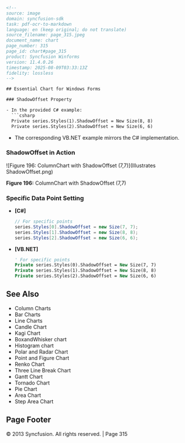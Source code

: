 ```html
<!-- 
source: image
domain: syncfusion-sdk
task: pdf-ocr-to-markdown
language: en (keep original; do not translate)
source_filename: page_315.jpeg
document_name: chart
page_number: 315
page_id: chart#page_315
product: Syncfusion Winforms
version: 11.4.0.26
timestamp: 2025-08-09T03:33:13Z
fidelity: lossless
-->

## Essential Chart for Windows Forms

### ShadowOffset Property

- In the provided C# example:
  ```csharp
  Private series.Styles(1).ShadowOffset = New Size(8, 8)
  Private series.Styles(2).ShadowOffset = New Size(6, 6)
  ```

- The corresponding VB.NET example mirrors the C# implementation.

### ShadowOffset in Action

![Figure 196: ColumnChart with ShadowOffset (7,7)](Illustrates ShadowOffset.png)

**Figure 196:** ColumnChart with ShadowOffset (7,7)

### Specific Data Point Setting

- **[C#]**
  ```csharp
  // For specific points
  series.Styles[0].ShadowOffset = new Size(7, 7);
  series.Styles[1].ShadowOffset = new Size(8, 8);
  series.Styles[2].ShadowOffset = new Size(6, 6);
  ```

- **[VB.NET]**
  ```vb
  ' For specific points
  Private series.Styles(0).ShadowOffset = New Size(7, 7)
  Private series.Styles(1).ShadowOffset = New Size(8, 8)
  Private series.Styles(2).ShadowOffset = New Size(6, 6)
  ```

## See Also

- Column Charts
- Bar Charts
- Line Charts
- Candle Chart
- Kagi Chart
- BoxandWhisker chart
- Histogram chart
- Polar and Radar Chart
- Point and Figure Chart
- Renko Chart
- Three Line Break Chart
- Gantt Chart
- Tornado Chart
- Pie Chart
- Area Chart
- Step Area Chart

## Page Footer

© 2013 Syncfusion. All rights reserved. | Page 315

<!-- tags: [syncfusion, windowsforms, chart, shadowoffset, columnchart, bardata, linedata, cakechart, kagichart, histogramchart, polar, radarchart, pointandfigurechart, renkochart, ganttchart, tornadochart, piechart, areachart, stepareachart] keywords: [shadowoffset, columnchart, bar chart, line chart, candle chart, kagi chart, boxandwhisker, histogram chart, polar chart, radar chart, point and figure chart, renko chart, three line break, gantt chart, tornado chart, pie chart, area chart, step area chart] -->
```